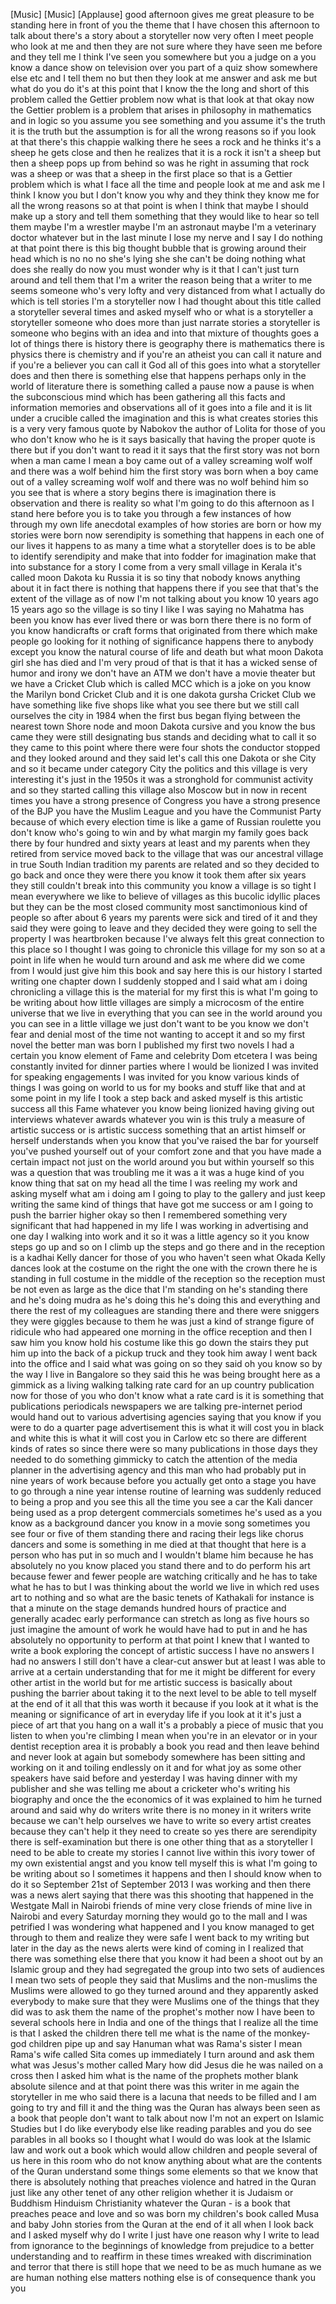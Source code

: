 
[Music]
[Music]
[Applause]
good afternoon
gives me great pleasure to be standing
here in front of you the theme that I
have chosen this afternoon to talk about
there&#39;s a story about a storyteller now
very often I meet people who look at me
and then they are not sure where they
have seen me before and they tell me I
think I&#39;ve seen you somewhere but you a
judge on a you know a dance show on
television over you part of a quiz show
somewhere else etc and I tell them no
but then they look at me answer and ask
me but what do you do it&#39;s at this point
that I know the the long and short of
this problem called the Gettier problem
now what is that look at that okay now
the Gettier problem is a problem that
arises in philosophy in mathematics and
in logic so you assume you see something
and you assume it&#39;s the truth it is the
truth but the assumption is for all the
wrong reasons so if you look at that
there&#39;s this chappie walking there he
sees a rock and he thinks it&#39;s a sheep
he gets close and then he realizes that
it is a rock it isn&#39;t a sheep but then a
sheep pops up from behind so was he
right in assuming that rock was a sheep
or was that a sheep in the first place
so that is a Gettier problem which is
what I face all the time and people look
at me and ask me I think I know you but
I don&#39;t know you why and they think they
know me for all the wrong reasons so at
that point is when I think that maybe I
should make up a story and tell them
something that they would like to hear
so tell them maybe I&#39;m a wrestler maybe
I&#39;m an astronaut maybe I&#39;m a veterinary
doctor whatever but in the last minute I
lose my nerve and
I say I do nothing at that point there
is this big thought bubble that is
growing around their head which is no no
no she&#39;s lying she she can&#39;t be doing
nothing what does she really do now you
must wonder why is it that I can&#39;t just
turn around and tell them that I&#39;m a
writer the reason being that a writer to
me seems someone who&#39;s very lofty and
very distanced from what I actually do
which is tell stories I&#39;m a storyteller
now I had thought about this title
called a storyteller several times and
asked myself who or what is a
storyteller a storyteller someone who
does more than just narrate stories a
storyteller is someone who begins with
an idea and into that mixture of
thoughts goes a lot of things there is
history there is geography there is
mathematics there is physics there is
chemistry and if you&#39;re an atheist you
can call it nature and if you&#39;re a
believer you can call it God all of this
goes into what a storyteller does and
then there is something else that
happens perhaps only in the world of
literature there is something called a
pause now a pause is when the
subconscious mind which has been
gathering all this facts and information
memories and observations all of it goes
into a file and it is lit under a
crucible called
the imagination and this is what creates
stories this is a very very famous quote
by Nabokov the author of Lolita for
those of you who don&#39;t know who he is it
says basically that having the proper
quote is there but if you don&#39;t want to
read it it says that the first story was
not born when a man came I mean a boy
came out of a valley screaming
wolf wolf and there was a wolf behind
him the first story was born when a boy
came out of a valley screaming wolf wolf
and there was no wolf behind him so you
see that is where a story begins there
is imagination there is observation and
there is reality so what I&#39;m going to do
this afternoon as I stand here before
you is to take you through a few
instances of how through my own life
anecdotal examples of how stories are
born or how my stories were born
now serendipity is something that
happens in each one of our lives it
happens to as many a time what a
storyteller does is to be able to
identify serendipity and make that into
fodder for imagination make that into
substance for a story I come from a very
small village in Kerala it&#39;s called moon
Dakota ku Russia it is so tiny that
nobody knows anything about it in fact
there is nothing that happens there if
you see that that&#39;s the extent of the
village as of now I&#39;m not talking about
you know 10 years ago 15 years ago so
the village is so tiny I like I was
saying no Mahatma has been you know has
ever lived there or was born there there
is no form of you know handicrafts or
craft forms that originated from there
which make people go looking for it
nothing of significance happens there to
anybody except you know the natural
course of life and death
but what moon Dakota girl she has died
and I&#39;m very proud of that is that it
has a wicked sense of humor and irony
we don&#39;t have an ATM we don&#39;t have a
movie theater but we have a Cricket Club
which is called MCC which is a joke on
you know the Marilyn bond Cricket Club
and it is one dakota gursha Cricket Club
we have something like five shops like
what you see there but we still call
ourselves the city
in 1984 when the first bus began flying
between the nearest town Shore node and
moon Dakota cursive and you know the bus
came they were still designating bus
stands and deciding what to call it so
they came to this point where there were
four shots
the conductor stopped and they looked
around and they said let&#39;s call this one
Dakota or she City and so it became
under category City the politics and
this village is very interesting it&#39;s
just in the 1950s it was a stronghold
for communist activity and so they
started calling this village also Moscow
but in now in recent times you have a
strong presence of Congress you have a
strong presence of the BJP
you have the Muslim League and you have
the Communist Party because of which
every election time is like a game of
Russian roulette you don&#39;t know who&#39;s
going to win and by what margin my
family goes back there by four hundred
and sixty years at least and my parents
when they retired from service moved
back to the village that was our
ancestral village in true South Indian
tradition my parents are related and so
they decided to go back and once they
were there you know it took them after
six years they still couldn&#39;t break into
this community you know a village is so
tight I mean everywhere we like to
believe of villages as this bucolic
idyllic places but they can be the most
closed community most sanctimonious kind
of people so after about 6 years my
parents were sick and tired of it and
they said they were going to leave and
they decided they were going to sell the
property I was heartbroken because I&#39;ve
always felt this great connection to
this place so I thought I was going to
chronicle this village for my son so at
a point in life when he would turn
around and ask me where did we come from
I would just give him this book and say
here this is our history I started
writing one chapter down I suddenly
stopped and I said what am i doing
chronicling a village this is the
material for my first
this is what I&#39;m going to be writing
about how little villages are simply a
microcosm of the entire universe that we
live in everything that you can see in
the world around you you can see in a
little village we just don&#39;t want to be
you know we don&#39;t fear and denial most
of the time not wanting to accept it and
so my first novel the better man was
born I published my first two novels I
had a certain you know element of Fame
and celebrity Dom etcetera I was being
constantly invited for dinner parties
where I would be lionized I was invited
for speaking engagements I was invited
for you know various kinds of things I
was going on world to us for my books
and stuff like that and at some point in
my life I took a step back and asked
myself is this artistic success all this
Fame whatever you know being lionized
having giving out interviews whatever
awards whatever you win is this truly a
measure of artistic success or is
artistic success something that an
artist himself or herself understands
when you know that you&#39;ve raised the bar
for yourself
you&#39;ve pushed yourself out of your
comfort zone and that you have made a
certain impact not just on the world
around you but within yourself so this
was a question that was troubling me it
was a it was a huge kind of you know
thing that sat on my head all the time I
was reeling my work and asking myself
what am i doing am I going to play to
the gallery and just keep writing the
same kind of things that have got me
success or am I going to push the
barrier higher okay so then I remembered
something very significant that had
happened in my life I was working in
advertising and one day I walking into
work and it so it was a little agency so
it you know steps go up and so on I
climb up the steps
and go there and in the reception is a
kadhai Kelly dancer
for those of you who haven&#39;t seen what
Okada Kelly dances look at the costume
on the right the one with the crown
there he is standing in full costume in
the middle of the reception so the
reception must be not even as large as
the dice that I&#39;m standing on he&#39;s
standing there and he&#39;s doing mudra as
he&#39;s doing this he&#39;s doing this and
everything and there the rest of my
colleagues are standing there and there
were sniggers they were giggles because
to them he was just a kind of strange
figure of ridicule who had appeared one
morning in the office reception and then
I saw him you know hold his costume like
this go down the stairs they put him up
into the back of a pickup truck
and they took him away I went back into
the office and I said what was going on
so they said oh you know so by the way I
live in Bangalore so they said this he
was being brought here as a gimmick as a
living walking talking rate card for an
up country publication now for those of
you who don&#39;t know what a rate card is
it is something that publications
periodicals newspapers we are talking
pre-internet period would hand out to
various advertising agencies saying that
you know if you were to do a quarter
page advertisement this is what it will
cost you in black and white this is what
it will cost you in Carlow etc so there
are different kinds of rates so since
there were so many publications in those
days they needed to do something
gimmicky to catch the attention of the
media planner in the advertising agency
and this man who had probably put in
nine years of work because before you
actually get onto a stage you have to go
through a nine year intense routine of
learning was suddenly reduced to being a
prop and you see this all the time you
see a car the Kali dancer being used as
a prop
detergent commercials sometimes he&#39;s
used as a you know as a background
dancer
you know in a movie song sometimes you
see four or five of them standing there
and racing their legs like chorus
dancers and some is something in me died
at that thought that here is a person
who has put in so much and I wouldn&#39;t
blame him because he has absolutely no
you know placed you stand there and to
do perform his art because fewer and
fewer people are watching critically and
he has to take what he has to but I was
thinking about the world we live in
which red uses art to nothing and so
what are the basic tenets of Kathakali
for instance is that a minute on the
stage
demands hundred hours of practice and
generally acadec early performance can
stretch as long as five hours so just
imagine the amount of work he would have
had to put in and he has absolutely no
opportunity to perform at that point I
knew that I wanted to write a book
exploring the concept of artistic
success I have no answers I had no
answers I still don&#39;t have a clear-cut
answer but at least I was able to arrive
at a certain understanding that for me
it might be different for every other
artist in the world but for me artistic
success is basically about pushing the
barrier about taking it to the next
level to be able to tell myself at the
end of it all that this was worth it
because if you look at it what is the
meaning or significance of art in
everyday life if you look at it it&#39;s
just a piece of art that you hang on a
wall it&#39;s a probably a piece of music
that you listen to when you&#39;re climbing
I mean when you&#39;re in an elevator or in
your dentist reception area
it is probably a book you read and then
leave behind and never look at again but
somebody somewhere has been sitting and
working on it and toiling endlessly on
it and for what joy as some other
speakers have said before and yesterday
I was having dinner with my publisher
and she was telling me about a cricketer
who&#39;s writing his biography and
once the the economics of it was
explained to him he turned around and
said why do writers write there is no
money in it writers write because we
can&#39;t help ourselves we have to write so
every artist creates because they can&#39;t
help it they need to create so yes there
are serendipity
there is self-examination but there is
one other thing that as a storyteller I
need to be able to create my stories I
cannot live within this ivory tower of
my own existential angst and you know
tell myself this is what I&#39;m going to be
writing about so I sometimes it happens
and then I should know when to do it so
September 21st of September 2013 I was
working and then there was a news alert
saying that there was this shooting that
happened in the Westgate Mall in Nairobi
friends of mine very close friends of
mine live in Nairobi and every Saturday
morning they would go to the mall and I
was petrified I was wondering what
happened and I you know managed to get
through to them and realize they were
safe I went back to my writing but later
in the day as the news alerts were kind
of coming in I realized that there was
something else there that you know it
had been a shoot out by an Islamic group
and they had segregated the group into
two sets of audiences I mean two sets of
people they said that Muslims and the
non-muslims the Muslims were allowed to
go they turned around and they
apparently asked everybody to make sure
that they were Muslims one of the things
that they did was to ask them the name
of the prophet&#39;s mother now I have been
to several schools here in India and one
of the things that I realize all the
time is that I asked the children there
tell me what is the name of the
monkey-god children pipe up and say
Hanuman what was Rama&#39;s sister I mean
Rama&#39;s wife called Sita comes up
immediately I turn around and ask them
what was Jesus&#39;s mother
called Mary how did Jesus die he was
nailed on a cross then I asked him what
is the name of the prophets mother blank
absolute silence and at that point there
was this writer in me again the
storyteller in me who said there is a
lacuna that needs to be filled and I am
going to try and fill it and the thing
was the Quran has always been seen as a
book that people don&#39;t want to talk
about now I&#39;m not an expert on Islamic
Studies but I do like everybody else
like reading parables and you do see
parables in all books so I thought what
I would do was look at the Islamic law
and work out a book which would allow
children and people several of us here
in this room who do not know anything
about what are the contents of the Quran
understand some things some elements so
that we know that there is absolutely
nothing that preaches violence and
hatred in the Quran just like any other
tenet of any other religion whether it
is Judaism or Buddhism Hinduism
Christianity whatever the Quran - is a
book that preaches peace and love and so
was born my children&#39;s book called Musa
and baby John stories from the Quran at
the end of it all when I look back and I
asked myself why do I write I just have
one reason why I write to lead from
ignorance to the beginnings of knowledge
from prejudice to a better understanding
and to reaffirm in these times wreaked
with discrimination and terror that
there is still hope that we need to be
as much humane as we are human nothing
else matters nothing else is of
consequence thank you
you
